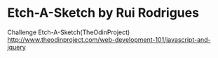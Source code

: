 # Etch-A-Sketch by Rui Rodrigues
Challenge Etch-A-Sketch(TheOdinProject)
http://www.theodinproject.com/web-development-101/javascript-and-jquery